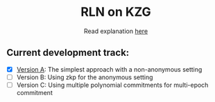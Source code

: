 <h1 align="center">RLN on KZG</h1>
<p align="center">Read explanation <a href="https://zkresear.ch/t/rln-on-kzg-polynomial-commitment-scheme-cross-posted/114">here</a></p>

## Current development track:
* [X] [Version A](./versionA/): The simplest approach with a non-anonymous setting
* [ ] Version B: Using zkp for the anonymous setting
* [ ] Version C: Using multiple polynomial commitments for multi-epoch commitment
